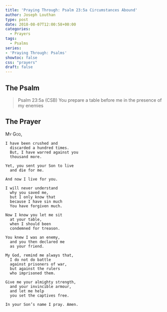 ```yaml
---
title: 'Praying Through: Psalm 23:5a Circumstances Abound'
author: Joseph Louthan
type: post
date: 2018-08-07T12:00:58+00:00
categories:
  - Prayers
tags:
  - Psalms
series:
- 'Praying Through: Psalms'
showtoc: false
css: "prayers"
draft: false
---
```

## The Psalm

>Psalm 23:5a (CSB) You prepare a table before me in the presence of my enemies

## The Prayer

<div style='font-variant: small-caps;'>
My God,
</div>

```text
I have been crushed and
  discarded a hundred times.
  But, I have warred against you
  thousand more.

Yet, you sent your Son to live
  and die for me.

And now I live for you.

I will never understand
  why you saved me,
  but I only know that
  because I have sin much
  You have forgiven much.

Now I know you let me sit
  at your table,
  when I should been
  condemned for treason.

You knew I was an enemy,
  and you then declared me
  as your friend.

My God, remind me always that,
  I do not do battle
  against prisoners of war,
  but against the rulers
  who imprisoned them.

Give me your almighty strength,
  and your invincible armour,
  and let me help
  you set the captives free.

In your Son’s name I pray. Amen.
```
